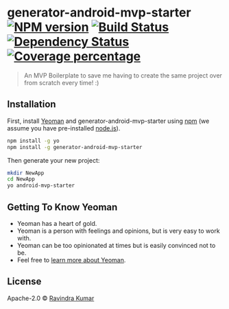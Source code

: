 # generator-android-mvp-starter [![NPM version][npm-image]][npm-url] [![Build Status][travis-image]][travis-url] [![Dependency Status][daviddm-image]][daviddm-url] [![Coverage percentage][coveralls-image]][coveralls-url]
> An MVP Boilerplate to save me having to create the same project over from scratch every time! :)

## Installation

First, install [Yeoman](http://yeoman.io) and generator-android-mvp-starter using [npm](https://www.npmjs.com/) (we assume you have pre-installed [node.js](https://nodejs.org/)).

```bash
npm install -g yo
npm install -g generator-android-mvp-starter
```

Then generate your new project:

```bash
mkdir NewApp
cd NewApp
yo android-mvp-starter
```

## Getting To Know Yeoman

 * Yeoman has a heart of gold.
 * Yeoman is a person with feelings and opinions, but is very easy to work with.
 * Yeoman can be too opinionated at times but is easily convinced not to be.
 * Feel free to [learn more about Yeoman](http://yeoman.io/).

## License

Apache-2.0 © [Ravindra Kumar](https://github.com/ravidsrk/)


[npm-image]: https://badge.fury.io/js/generator-android-mvp-starter.svg
[npm-url]: https://npmjs.org/package/generator-android-mvp-starter
[travis-image]: https://travis-ci.org/ravidsrk/generator-android-mvp-starter.svg?branch=master
[travis-url]: https://travis-ci.org/ravidsrk/generator-android-mvp-starter
[daviddm-image]: https://david-dm.org/ravidsrk/generator-android-mvp-starter.svg?theme=shields.io
[daviddm-url]: https://david-dm.org/ravidsrk/generator-android-mvp-starter
[coveralls-image]: https://coveralls.io/repos/ravidsrk/generator-android-mvp-starter/badge.svg
[coveralls-url]: https://coveralls.io/r/ravidsrk/generator-android-mvp-starter
